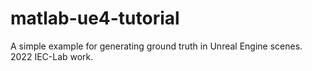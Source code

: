 # matlab-ue4-tutorial
A simple example for generating ground truth in Unreal Engine scenes. 2022 IEC-Lab work.
